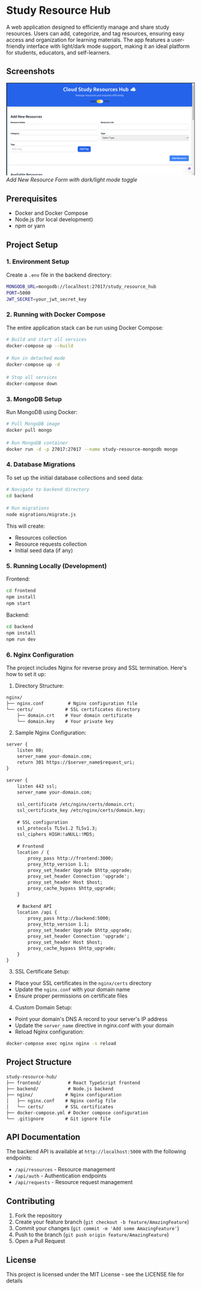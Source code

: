 # Study Resource Hub
A web application designed to efficiently manage and share study resources. Users can add, categorize, and tag resources, ensuring easy access and organization for learning materials. The app features a user-friendly interface with light/dark mode support, making it an ideal platform for students, educators, and self-learners.

## Screenshots
![Add New Resource Form](./frontend/images/Frontend_webpage.png)
*Add New Resource Form with dark/light mode toggle*

## Prerequisites
- Docker and Docker Compose
- Node.js (for local development)
- npm or yarn

## Project Setup

### 1. Environment Setup
Create a `.env` file in the backend directory:

```bash
MONGODB_URL=mongodb://localhost:27017/study_resource_hub
PORT=5000
JWT_SECRET=your_jwt_secret_key
```

### 2. Running with Docker Compose
The entire application stack can be run using Docker Compose:

```bash
# Build and start all services
docker-compose up --build

# Run in detached mode
docker-compose up -d

# Stop all services
docker-compose down
```

### 3. MongoDB Setup
Run MongoDB using Docker:
```bash
# Pull MongoDB image
docker pull mongo

# Run MongoDB container
docker run -d -p 27017:27017 --name study-resource-mongodb mongo
```

### 4. Database Migrations
To set up the initial database collections and seed data:

```bash
# Navigate to backend directory
cd backend

# Run migrations
node migrations/migrate.js
```

This will create:
- Resources collection
- Resource requests collection
- Initial seed data (if any)

### 5. Running Locally (Development)

Frontend:
```bash
cd frontend
npm install
npm start
```

Backend:
```bash
cd backend
npm install
npm run dev
```

### 6. Nginx Configuration
The project includes Nginx for reverse proxy and SSL termination. Here's how to set it up:

1. Directory Structure:
```
nginx/
├── nginx.conf         # Nginx configuration file
└── certs/            # SSL certificates directory
    ├── domain.crt    # Your domain certificate
    └── domain.key    # Your private key
```

2. Sample Nginx Configuration:
```nginx
server {
    listen 80;
    server_name your-domain.com;
    return 301 https://$server_name$request_uri;
}

server {
    listen 443 ssl;
    server_name your-domain.com;

    ssl_certificate /etc/nginx/certs/domain.crt;
    ssl_certificate_key /etc/nginx/certs/domain.key;

    # SSL configuration
    ssl_protocols TLSv1.2 TLSv1.3;
    ssl_ciphers HIGH:!aNULL:!MD5;

    # Frontend
    location / {
        proxy_pass http://frontend:3000;
        proxy_http_version 1.1;
        proxy_set_header Upgrade $http_upgrade;
        proxy_set_header Connection 'upgrade';
        proxy_set_header Host $host;
        proxy_cache_bypass $http_upgrade;
    }

    # Backend API
    location /api {
        proxy_pass http://backend:5000;
        proxy_http_version 1.1;
        proxy_set_header Upgrade $http_upgrade;
        proxy_set_header Connection 'upgrade';
        proxy_set_header Host $host;
        proxy_cache_bypass $http_upgrade;
    }
}
```

3. SSL Certificate Setup:
- Place your SSL certificates in the `nginx/certs` directory
- Update the `nginx.conf` with your domain name
- Ensure proper permissions on certificate files

4. Custom Domain Setup:
- Point your domain's DNS A record to your server's IP address
- Update the `server_name` directive in nginx.conf with your domain
- Reload Nginx configuration:
```bash
docker-compose exec nginx nginx -s reload
```

## Project Structure
```
study-resource-hub/
├── frontend/          # React TypeScript frontend
├── backend/           # Node.js backend
├── nginx/            # Nginx configuration
│   ├── nginx.conf    # Nginx config file
│   └── certs/        # SSL certificates
├── docker-compose.yml # Docker compose configuration
└── .gitignore        # Git ignore file
```

## API Documentation
The backend API is available at `http://localhost:5000` with the following endpoints:
- `/api/resources` - Resource management
- `/api/auth` - Authentication endpoints
- `/api/requests` - Resource request management

## Contributing
1. Fork the repository
2. Create your feature branch (`git checkout -b feature/AmazingFeature`)
3. Commit your changes (`git commit -m 'Add some AmazingFeature'`)
4. Push to the branch (`git push origin feature/AmazingFeature`)
5. Open a Pull Request

## License
This project is licensed under the MIT License - see the LICENSE file for details

